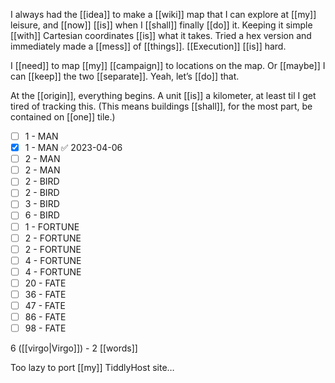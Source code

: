 I always had the [[idea]] to make a [[wiki]] map that I can explore at [[my]] leisure, and [[now]] [[is]] when I [[shall]] finally [[do]] it. Keeping it simple [[with]] Cartesian coordinates [[is]] what it takes. Tried a hex version and immediately made a [[mess]] of [[things]]. [[Execution]] [[is]] hard.

I [[need]] to map [[my]] [[campaign]] to locations on the map. Or [[maybe]] I can [[keep]] the two [[separate]]. Yeah, let’s [[do]] that.

At the [[origin]], everything begins. A unit [[is]] a kilometer, at least til I get tired of tracking this. (This means buildings [[shall]], for the most part, be contained on [[one]] tile.)

- [ ] 1 - MAN
- [x] 1 - MAN ✅ 2023-04-06
- [ ] 2 - MAN
- [ ] 2 - MAN
- [ ] 2 - BIRD
- [ ] 2 - BIRD
- [ ] 3 - BIRD
- [ ] 6 - BIRD
- [ ] 1 - FORTUNE
- [ ] 2 - FORTUNE
- [ ] 2 - FORTUNE
- [ ] 4 - FORTUNE
- [ ] 4 - FORTUNE
- [ ] 20 - FATE
- [ ] 36 - FATE
- [ ] 47 - FATE
- [ ] 86 - FATE
- [ ] 98 - FATE

6 ([[virgo|Virgo]]) - 2 [[words]]

Too lazy to port [[my]] TiddlyHost site…

